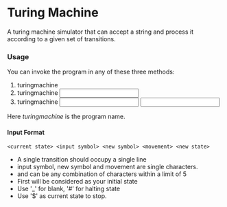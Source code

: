 Turing Machine
==============

A turing machine simulator that can accept a string and process it according to a given set of transitions.

### Usage

You can invoke the program in any of these three methods:

1. turingmachine
1. turingmachine <input file>
1. turingmachine <input file> <input string>
 
Here *turingmachine* is the program name.

#### Input Format

`<current state> <input symbol> <new symbol> <movement> <new state>`

* A single transition should occupy a single line
* input symbol, new symbol and movement are single characters.
* <current state> and <new state> can be any combination of characters within a limit of 5
* First <current state> will be considered as your initial state
* Use '_' for blank, '#' for halting state
* Use '$' as current state to stop.
